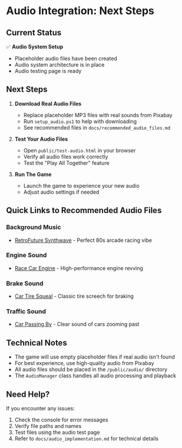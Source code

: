 # Audio Integration: Next Steps

## Current Status

✅ **Audio System Setup**
- Placeholder audio files have been created
- Audio system architecture is in place
- Audio testing page is ready

## Next Steps

1. **Download Real Audio Files**
   - Replace placeholder MP3 files with real sounds from Pixabay
   - Run `setup_audio.ps1` to help with downloading
   - See recommended files in `docs/recommended_audio_files.md`

2. **Test Your Audio Files**
   - Open `public/test-audio.html` in your browser
   - Verify all audio files work correctly
   - Test the "Play All Together" feature

3. **Run The Game**
   - Launch the game to experience your new audio
   - Adjust audio settings if needed

## Quick Links to Recommended Audio Files

### Background Music
- [RetroFuture Synthwave](https://pixabay.com/music/synthwave-retrofuture-electronic-cyberpunk-synthwave-120153/) - Perfect 80s arcade racing vibe

### Engine Sound
- [Race Car Engine](https://pixabay.com/sound-effects/race-car-engine-96774/) - High-performance engine revving

### Brake Sound
- [Car Tire Squeal](https://pixabay.com/sound-effects/car-tire-squeal-1-6345/) - Classic tire screech for braking

### Traffic Sound
- [Car Passing By](https://pixabay.com/sound-effects/car-passing-by-6109/) - Clear sound of cars zooming past

## Technical Notes

- The game will use empty placeholder files if real audio isn't found
- For best experience, use high-quality audio from Pixabay
- All audio files should be placed in the `/public/audio/` directory
- The `AudioManager` class handles all audio processing and playback

## Need Help?

If you encounter any issues:
1. Check the console for error messages
2. Verify file paths and names
3. Test files using the audio test page
4. Refer to `docs/audio_implementation.md` for technical details

